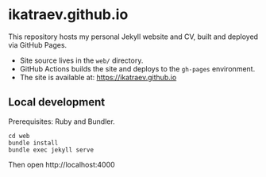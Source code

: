 # ikatraev.github.io

This repository hosts my personal Jekyll website and CV, built and deployed via GitHub Pages.

- Site source lives in the `web/` directory.
- GitHub Actions builds the site and deploys to the `gh-pages` environment.
- The site is available at: https://ikatraev.github.io

## Local development

Prerequisites: Ruby and Bundler.

```shell
cd web
bundle install
bundle exec jekyll serve
```

Then open http://localhost:4000
